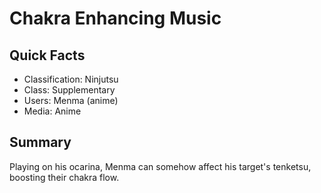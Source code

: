 # Chakra Enhancing Music

## Quick Facts
- Classification: Ninjutsu
- Class: Supplementary
- Users: Menma (anime)
- Media: Anime

## Summary
Playing on his ocarina, Menma can somehow affect his target's tenketsu, boosting their chakra flow.
